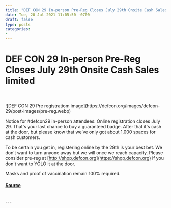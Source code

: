 ```yaml
---
title: "DEF CON 29 In-person Pre-Reg Closes July 29th Onsite Cash Sales limited"
date: Tue, 20 Jul 2021 11:05:50 -0700
draft: false
type: posts
categories: 
- 
---
```

# DEF CON 29 In-person Pre-Reg Closes July 29th Onsite Cash Sales limited

<br/>

<br/>
![DEF CON 29 Pre registratiom image](https://defcon.org/images/defcon-29/post-images/pre-reg.webp)  

Notice for #defcon29 in-person attendees: Online registration closes July 29. That's your last chance to buy a guaranteed badge. After that it's cash at the door, but please know that we’ve only got about 1,000 spaces for cash customers.  
  
To be certain you get in, registering online by the 29th is your best bet. We don’t want to turn anyone away but we will once we reach capacity. Please consider pre-reg at [http://shop.defcon.org](https://shop.defcon.org) if you don't want to YOLO it at the door.  
  
Masks and proof of vaccination remain 100% required.

#### [Source](https://shop.defcon.org)

<br/>
---
